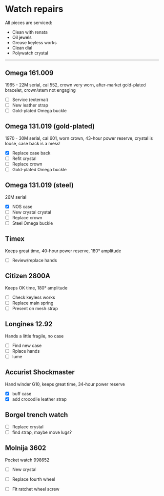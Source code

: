 # Watch repairs

All pieces are serviced:
- Clean with renata
- Oil jewels
- Grease keyless works
- Clean dial
- Polywatch crystal

---

## Omega 161.009
1965 - 22M serial, cal 552, crown very worn, after-market gold-plated bracelet, crown/stem not engaging

- [ ] Service (external)
- [ ] New leather strap
- [ ] Gold-plated Omega buckle

##  Omega 131.019 (gold-plated)
1970 - 30M serial, cal 601, worn crown, 43-hour power reserve, crystal is loose, case back is a mess!

- [x] Replace case back
- [ ] Refit crystal
- [ ] Replace crown
- [ ] Gold-plated Omega buckle

##  Omega 131.019 (steel)
26M serial

- [x] NOS case
- [ ] New crystal crystal
- [ ] Replace crown
- [ ] Steel Omega buckle

## Timex
Keeps great time, 40-hour power reserve, 180&deg; amplitude

- [ ] Review/replace hands

## Citizen 2800A
Keeps OK time, 180&deg; amplitude

- [ ] Check keyless works
- [ ] Replace main spring
- [ ] Present on mesh strap

## Longines 12.92
Hands a little fragile, no case

- [ ] Find new case
- [ ] Rplace hands
- [ ] lume

## Accurist Shockmaster
Hand winder G10, keeps great time, 34-hour power reserve

- [x] buff case
- [x] add crocodile leather strap

## Borgel trench watch

- [ ] Replace crystal
- [ ] find strap, maybe move lugs?

## Molnija 3602
Pocket watch 998652

- [ ] New crystal
- [ ] Replace fourth wheel
- [ ] Fit ratchet wheel screw


<!--

| Make | Description | Repair |
| --- | --- | --- |
| Omega (1965 - 22M serial) | Ref 161.009 cal 552, crown very worn, after-market gold-plated bracelet, crown/stem not engaging | Service, consider replacing leather strap |
| Omega (1970 - 30M serial) | 131.019 (SP?) cal 601, worn crown, 43-hour power reserve, crystal is loose, case back is a mess! | Replace case back, service, replace crown, refit crystal |
| Timex | Keeps great time, 40-hour power reserve, 180&deg; amplitude | Review/replace hands, clean and oil |
| HMT Rajat | Hindi/English day/date, keeps good time, very small movement | Can't move date |
| Citizen 2800A | Keeps OK time, 180&deg; amplitude | Present on mesh strap, service, Polywatch check keyless works |
| Longines 12.92 | Hands a little fragile, no case | Service, replace hands, clean dial, lume, find case |
| Accurist Shockmaster | Hand winder G10, keeps great time, 34-hour power reserve | Polywatch crystal, buff case, add colour-matched gold-coloured bracelet |
| Litronix RED LED | Pusher a little sticky | Fix pusher, ensure batteries are secure, replace strap |
| Borgel trench watch | No glass | Replace crystal, service, find strap, maybe move lugs? |
| Molnija 3602 | Pocket watch 998652 | Replace crystal, service, new fourth wheel, replace ratched wheel screw |
-->

<!--
## Sold
| Make/model | Description | Repair | Price |
| --- | --- | --- | --- |
| Seiko 6309 | English/French day-date, classic 4 o'clock crown, 19mm bracelet, excellent crystal, case polished | Dial needs attention, polish bracelet, 2 mins fast, date a little sticky... in fact it doesn't change! Sold as spares and repairs | £10 |
| Citizen 8200A | Arabic numbers on the dial, English/Arabic day-date, 4 o'clock crown, spares and repairs | Runs very fast, diffcult to spin date, day 31 is hand-drawn! | £10 |
| Casio A100WEG-9AEF | Reissue of Vintage Casio | Polish | £31 |
| Seiko 6309 | English/Hindi day-date, Keeps good time, very clean crystal/dial | Verify working, clean, add new leather strap | £45 |
| Ingersoll | Pocket watch, slow beat (sounds like a tractor) | Clean and verify | £15 |
| Casio A100WE-1AEF | Reissue of Vintage Casio | Polish | £30 |
-->
